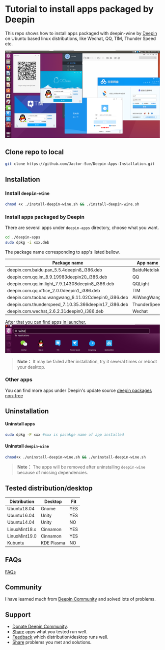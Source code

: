 # Tutorial to install apps packaged by Deepin
This repo shows how to install apps packaged with deepin-wine by [Deepin](https://www.deepin.com/) on Ubuntu based linux distributions, like Wechat, QQ, TIM, Thunder Speed etc.

![screenshot-desktop](./images/screenshot-desktop.png)

## Clone repo to local
```sh
git clone https://github.com/Jactor-Sue/Deepin-Apps-Installation.git
```
## Installation
### Install `deepin-wine`
```sh
chmod +x ./install-deepin-wine.sh && ./install-deepin-wine.sh
```
### Install apps packaged by Deepin
There are several apps under `deepin-apps` directory, choose what you want.
```sh
cd ./deepin-apps
sudo dpkg -i xxx.deb
```

The package name corresponding to app's listed bellow.

Package name|App name
-|-
deepin.com.baidu.pan_5.5.4deepin8_i386.deb|BaiduNetdisk
deepin.com.qq.im_8.9.19983deepin20_i386.deb|QQ
deepin.com.qq.im.light_7.9.14308deepin8_i386.deb|QQLight
deepin.com.qq.office_2.0.0deepin1_i386.deb|TIM
deepin.com.taobao.wangwang_9.11.02Cdeepin0_i386.deb|AliWangWang
deepin.com.thunderspeed_7.10.35.366deepin17_i386.deb|ThunderSpeed
deepin.com.wechat_2.6.2.31deepin0_i386.deb|Wechat

After that you can find apps in launcher.
![screenshot-launcher](./images/screenshot-launcher.png)
>**Note：** It may be failed after installation, try it several times or reboot your desktop.
### Other apps
You can find more apps under Deepin's update source [deepin packages non-free](http://packages.deepin.com/deepin/pool/non-free/)

## Uninstallation
#### Uninstall apps
```sh
sudo dpkg -P xxx #xxx is pacakge name of app installed
```
#### Uninstall `deepin-wine`
```sh
chmod+x ./uninstall-deepin-wine.sh && ./uninstall-deepin-wine.sh
```
>**Note：** The apps will be removed after uninstalling `deepin-wine` because of missing dependencies. 

## Tested distribution/desktop
Distribution|Desktop|Fit
-|-|-
Ubuntu18.04|Gnome|YES
Ubuntu16.04|Unity|YES
Ubuntu14.04|Unity|NO
LinuxMint18.x|Cinnamon|YES
LinuxMint19.0|Cinnamon|YES
Kubuntu|KDE Plasma|NO

## FAQs
[FAQs](/docs/FAQs.md)

## Community 
I have learned much from [Deepin Community](https://bbs.deepin.org/forum.php) and solved lots of problems.
## Support
- [Donate Deepin Community](https://bbs.deepin.org/forum.php?mod=viewthread&tid=40784&extra=page%3D1).
- [Share](https://github.com/Jactor-Sue/Deepin-Apps-Installation/issues) apps what you tested run well.
- [Feedback](https://github.com/Jactor-Sue/Deepin-Apps-Installation/issues) which distribution/desktop runs well.
- [Share](https://github.com/Jactor-Sue/Deepin-Apps-Installation/issues) problems you met and solutions.

